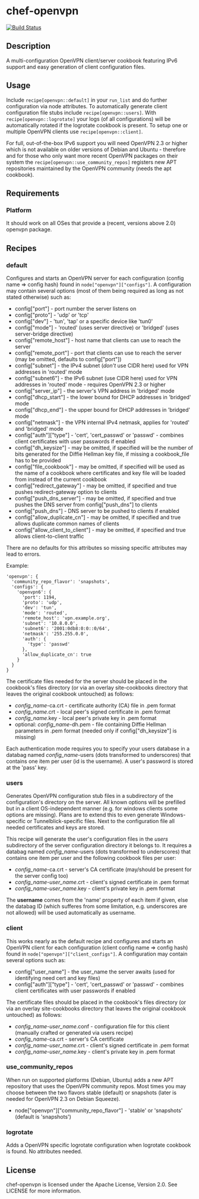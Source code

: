 # chef-openvpn

[![Build Status](https://travis-ci.org/cmur2/chef-openvpn.png)](https://travis-ci.org/cmur2/chef-openvpn)

## Description

A multi-configuration OpenVPN client/server cookbook featuring IPv6 support and easy generation of client configuration files.

## Usage

Include `recipe[openvpn::default]` in your `run_list` and do further configuration via node attributes. To automatically generate client configuration file stubs include `recipe[openvpn::users]`. With `recipe[openvpn::logrotate]` your logs (of all configurations) will be automatically rotated if the logrotate cookbook is present. To setup one or multiple OpenVPN clients use `recipe[openvpn::client]`.

For full, out-of-the-box IPv6 support you will need OpenVPN 2.3 or higher which is not available on older versions of Debian and Ubuntu - therefore and for those who only want more recent OpenVPN packages on their system the `recipe[openvpn::use_community_repos]` registers new APT repositories maintained by the OpenVPN community (needs the apt cookbook).

## Requirements

### Platform

It should work on all OSes that provide a (recent, versions above 2.0) openvpn package.

## Recipes

### default

Configures and starts an OpenVPN server for each configuration (config name => config hash) found in `node["openvpn"]["configs"]`. A configuration may contain several options (most of them being required as long as not stated otherwise) such as:

* config["port"] - port number the server listens on
* config["proto"] - 'udp' or 'tcp'
* config["dev"] - 'tun', 'tap' or a specific device like 'tun0'
* config["mode"] - 'routed' (uses server directive) or 'bridged' (uses server-bridge directive)
* config["remote_host"] - host name that clients can use to reach the server
* config["remote_port"] - port that clients can use to reach the server (may be omitted, defaults to config["port"])
* config["subnet"] - the IPv4 subnet (*don't* use CIDR here) used for VPN addresses in 'routed' mode
* config["subnet6"] - the IPv6 subnet (use CIDR here) used for VPN addresses in 'routed' mode - requires OpenVPN 2.3 or higher
* config["server_ip"] - the server's VPN address in 'bridged' mode
* config["dhcp_start"] - the lower bound for DHCP addresses in 'bridged' mode
* config["dhcp_end"] - the upper bound for DHCP addresses in 'bridged' mode
* config["netmask"] - the VPN internal IPv4 netmask, applies for 'routed' and 'bridged' mode
* config["auth"]["type"] - 'cert', 'cert_passwd' or 'passwd' - combines client certificates with user passwords if enabled
* config["dh_keysize"] - may be omitted, if specified will be the number of bits generated for the Diffie Hellman key file, if missing a cookbook_file has to be provided
* config["file_cookbook"] - may be omitted, if specified will be used as the name of a cookbook where certificates and key file will be loaded from instead of the current cookbook
* config["redirect_gateway"] - may be omitted, if specified and true pushes redirect-gateway option to clients
* config["push_dns_server"] - may be omitted, if specified and true pushes the DNS server from config["push_dns"] to clients
* config["push_dns"] - DNS server to be pushed to clients if enabled
* config["allow_duplicate_cn"] - may be omitted, if specified and true allows duplicate common names of clients
* config["allow_client_to_client"] - may be omitted, if specified and true allows client-to-client traffic

There are no defaults for this attributes so missing specific attributes may lead to errors.

Example:

    'openvpn': {
      'community_repo_flavor': 'snapshots',
      'configs': {
        'openvpn6': {
          'port': 1194,
          'proto': 'udp',
          'dev': 'tun',
          'mode': 'routed',
          'remote_host': 'vpn.example.org',
          'subnet': '10.8.0.0',
          'subnet6': '2001:0db8:0:0::0/64',
          'netmask': '255.255.0.0',
          'auth': {
            'type': 'passwd'
          },
          'allow_duplicate_cn': true
        }
      }
    }

The certificate files needed for the server should be placed in the cookbook's files directory (or via an overlay site-cookbooks directory that leaves the original cookbook untouched) as follows:

* *config_name*-ca.crt - certificate authority (CA) file in .pem format
* *config_name*.crt - local peer's signed certificate in .pem format
* *config_name*.key - local  peer's private key in .pem format
* optional: *config_name*-dh.pem - file containing Diffie Hellman parameters in .pem format (needed only if config["dh_keysize"] is missing)

Each authentication mode requires you to specify your users database in a databag named *config_name*-users (dots transformed to underscores) that contains one item per user (id is the username). A user's password is stored at the 'pass' key.

### users

Generates OpenVPN configuration stub files in a subdirectory of the configuration's directory on the server. All known options will be prefilled but in a client OS-independent manner (e.g. for windows clients some options are missing). Plans are to extend this to even generate Windows-specific or Tunnelblick-specific files.
Next to the configuration file all needed certificates and keys are stored.

This recipe will generate the user's configuration files in the *users* subdirectory of the server configuration directory it belongs to.
It requires a databag named *config_name*-users (dots transformed to underscores) that contains one item per user and the following cookbook files per user:

* *config_name*-ca.crt - server's CA certificate (may/should be present for the server config too)
* *config_name*-*user_name*.crt - client's signed certificate in .pem format
* *config_name*-*user_name*.key - client's private key in .pem format

The **username** comes from the 'name' property of each item if given, else the databag ID (which sufferes from some limitation, e.g. underscores are not allowed) will be used automatically as username.

### client

This works nearly as the default recipe and configures and starts an OpenVPN client for each configuration (client config name => config hash) found in `node["openvpn"]["client_configs"]`. A configuration may contain several options such as:

* config["user_name"] - the user_name the server awaits (used for identifying need cert and key files)
* config["auth"]["type"] - 'cert', 'cert_passwd' or 'passwd' - combines client certificates with user passwords if enabled

The certificate files should be placed in the cookbook's files directory (or via an overlay site-cookbooks directory that leaves the original cookbook untouched) as follows:

* *config_name*-*user_name*.conf - configuration file for this client (manually crafted or generated via users recipe)
* *config_name*-ca.crt - server's CA certificate
* *config_name*-*user_name*.crt - client's signed certificate in .pem format
* *config_name*-*user_name*.key - client's private key in .pem format

### use_community_repos

When run on supported platforms (Debian, Ubuntu) adds a new APT repository that uses the OpenVPN community repos. Most times you may choose between the two flavors stable (default) or snapshots (later is needed for OpenVPN 2.3 on Debian Squeeze).

* node["openvpn"]["community_repo_flavor"] - 'stable' or 'snapshots' (default is 'snapshots')

### logrotate

Adds a OpenVPN specific logrotate configuration when logrotate cookbook is found. No attributes needed.

## License

chef-openvpn is licensed under the Apache License, Version 2.0. See LICENSE for more information.
